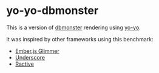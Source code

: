 # yo-yo-dbmonster

This is a version of [dbmonster](https://dbmonster.firebaseapp.com/) rendering
using [yo-yo](https://github.com/maxogden/yo-yo).

It was inspired by other frameworks using this benchmark:

* [Ember.js Glimmer](https://dbmonster.firebaseapp.com/)
* [Underscore](http://jashkenas.github.io/dbmonster/)
* [Ractive](http://www.rich-harris.co.uk/ractive-dbmonster/)

